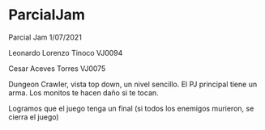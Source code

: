 # ParcialJam
Parcial Jam 1/07/2021

Leonardo Lorenzo Tinoco VJ0094

Cesar Aceves Torres VJ0075

Dungeon Crawler, vista top down, un nivel sencillo. El PJ principal tiene un arma. Los monitos te hacen daño si te tocan. 

Logramos que el juego tenga un final (si todos los enemigos murieron, se cierra el juego)


